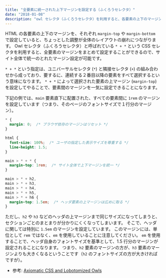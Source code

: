 ```yaml
---
title: "全要素に統一された上下マージンを設定する（ふくろうセレクタ）"
date: "2018-01-08"
description: "owl セレクタ（ふくろうセレクタ）を利用すると、各要素の上下のマージンをまとめて設定することができます。"
---
```


HTML の各要素の上下のマージンを、それぞれ `margin-top` や `margin-bottom` で設定していると、ちょっとした調整が全体のレイアウトの崩れにつながります。
Owl セレクタ（ふくろうセレクタ）と呼ばれている `* + *` という CSS セレクタを利用すると、全要素のマージンをまとめて設定することができるので、サイト全体で統一のとれたマージン設定が可能です。

`* + *` という指定は、ユニバーサルセレクタ (`*`) と隣接セレクタ (`+`) の組み合わせから成っており、要するに、連続する２番目以降の要素をすべて選択するという意味になります。
`* + *` によって選択された要素の上マージン (`margin-top`) を設定してやることで、要素間のマージンを一気に設定できることになります。

下記の例では、`main` 要素直下に配置された、すべての要素間に `1rem` のマージンを設定しています（つまり、そのページのフォントサイズで１行分のマージン）。

~~~ css
* {
  margin: 0;  /* ブラウザ依存のマージンはリセット */
}

html {
  font-size: 100%;  /* ユーザの指定した表示サイズを尊重する */
  line-height: 1.5;
}

main > * + * {
  margin-top: 1rem;  /* サイト全体で上下マージンを統一 */
}

main > * + h2,
main > * + h3,
main > * + h4,
main > * + h5,
main > * + h6 {
  margin-top: 1.5em;  /* ヘッダ要素の上マージンは広めに取る */
}
~~~

ただし、`h2` や `h3` などのヘッダの上マージンまで同じサイズになってしまうと、セクションごとのまとまりが分かりにくくなってしまいます。
そこで、ヘッダに関しては特別に `1.5em` のマージンを設定しています。
このマージンには、単位として `rem` ではなく、`em` を使用していることに注意してください。
`em` を使用することで、ヘッダ自身のフォントサイズを基準として、1.5 行分のマージンが設定されることになります。
つまり、`h2` 要素のマージンの方が、`h3` 要素のマージンよりも大きくなるということです（`h2` のフォントサイズの方が大きければですが）。

- 参考: [Axiomatic CSS and Lobotomized Owls](https://alistapart.com/article/axiomatic-css-and-lobotomized-owls)

